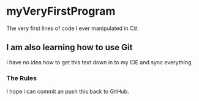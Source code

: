 # myVeryFirstProgram

The very first lines of code I ever manipulated in C#.

## I am also learning how to use Git

i have no idea how to get this text down in to my IDE and sync everything.

### The Rules

I hope i can commit an push this back to GitHub.

